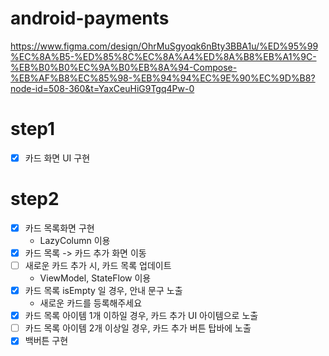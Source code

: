 # android-payments
https://www.figma.com/design/OhrMuSgyoqk6nBty3BBA1u/%ED%95%99%EC%8A%B5-%ED%85%8C%EC%8A%A4%ED%8A%B8%EB%A1%9C-%EB%B0%B0%EC%9A%B0%EB%8A%94-Compose-%EB%AF%B8%EC%85%98-%EB%94%94%EC%9E%90%EC%9D%B8?node-id=508-360&t=YaxCeuHiG9Tgq4Pw-0

# step1
- [x] 카드 화면 UI 구현

# step2
- [x] 카드 목록화면 구현
  - LazyColumn 이용
- [x] 카드 목록 -> 카드 추가 화면 이동
- [ ] 새로운 카드 추가 시, 카드 목록 업데이트
  - ViewModel, StateFlow 이용
- [x] 카드 목록 isEmpty 일 경우, 안내 문구 노출
  - 새로운 카드를 등록해주세요
- [x] 카드 목록 아이템 1개 이하일 경우, 카드 추가 UI 아이템으로 노출
- [ ] 카드 목록 아이템 2개 이상일 경우, 카드 추가 버튼 탑바에 노출
- [x] 백버튼 구현